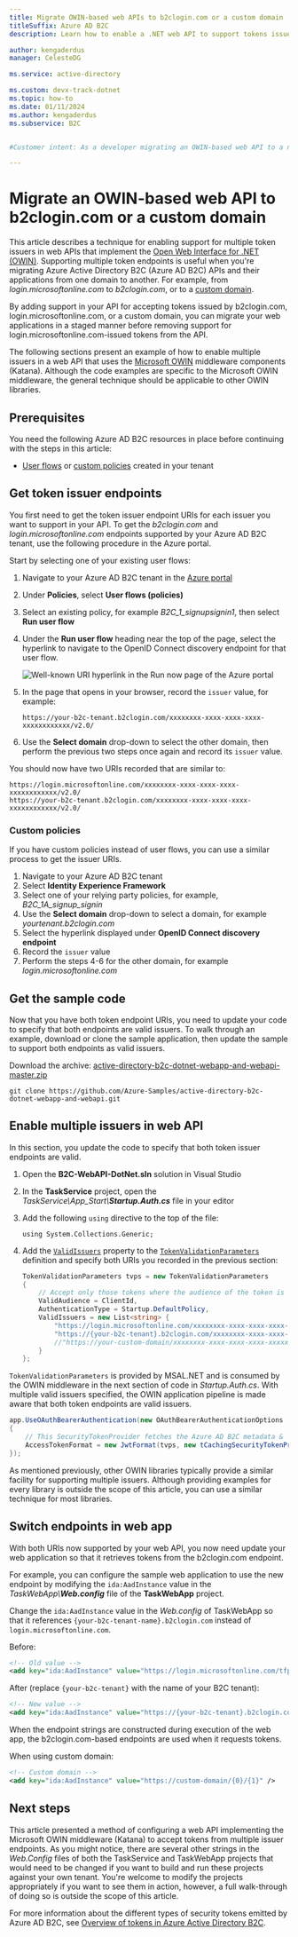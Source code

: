 ```yaml
---
title: Migrate OWIN-based web APIs to b2clogin.com or a custom domain
titleSuffix: Azure AD B2C
description: Learn how to enable a .NET web API to support tokens issued by multiple token issuers while you migrate your applications to b2clogin.com.

author: kengaderdus
manager: CelesteDG

ms.service: active-directory

ms.custom: devx-track-dotnet
ms.topic: how-to
ms.date: 01/11/2024
ms.author: kengaderdus
ms.subservice: B2C


#Customer intent: As a developer migrating an OWIN-based web API to a new domain, I want to enable support for multiple token issuers, so that I can migrate my web applications in a staged manner and remove support for the old token issuer from the API.

---
```


# Migrate an OWIN-based web API to b2clogin.com or a custom domain

This article describes a technique for enabling support for multiple token issuers in web APIs that implement the [Open Web Interface for .NET (OWIN)](http://owin.org/). Supporting multiple token endpoints is useful when you're migrating Azure Active Directory B2C (Azure AD B2C) APIs and their applications from one domain to another. For example, from *login.microsoftonline.com* to *b2clogin.com*, or to a [custom domain](custom-domain.md).

By adding support in your API for accepting tokens issued by b2clogin.com, login.microsoftonline.com, or a custom domain, you can migrate your web applications in a staged manner before removing support for login.microsoftonline.com-issued tokens from the API.

The following sections present an example of how to enable multiple issuers in a web API that uses the [Microsoft OWIN][katana] middleware components (Katana). Although the code examples are specific to the Microsoft OWIN middleware, the general technique should be applicable to other OWIN libraries.

## Prerequisites

You need the following Azure AD B2C resources in place before continuing with the steps in this article:

* [User flows](tutorial-create-user-flows.md?pivots=b2c-user-flow) or [custom policies](tutorial-create-user-flows.md?pivots=b2c-custom-policy) created in your tenant

## Get token issuer endpoints

You first need to get the token issuer endpoint URIs for each issuer you want to support in your API. To get the *b2clogin.com* and *login.microsoftonline.com* endpoints supported by your Azure AD B2C tenant, use the following procedure in the Azure portal.

Start by selecting one of your existing user flows:

1. Navigate to your Azure AD B2C tenant in the [Azure portal](https://portal.azure.com)
1. Under **Policies**, select **User flows (policies)**
1. Select an existing policy, for example *B2C_1_signupsignin1*, then select **Run user flow**
1. Under the **Run user flow** heading near the top of the page, select the hyperlink to navigate to the OpenID Connect discovery endpoint for that user flow.

    ![Well-known URI hyperlink in the Run now page of the Azure portal](media/multi-token-endpoints/portal-01-policy-link.png)

1. In the page that opens in your browser, record the `issuer` value, for example:

    `https://your-b2c-tenant.b2clogin.com/xxxxxxxx-xxxx-xxxx-xxxx-xxxxxxxxxxxx/v2.0/`

1. Use the **Select domain** drop-down to select the other domain, then perform the previous two steps once again and record its `issuer` value.

You should now have two URIs recorded that are similar to:

```
https://login.microsoftonline.com/xxxxxxxx-xxxx-xxxx-xxxx-xxxxxxxxxxxx/v2.0/
https://your-b2c-tenant.b2clogin.com/xxxxxxxx-xxxx-xxxx-xxxx-xxxxxxxxxxxx/v2.0/
```

### Custom policies

If you have custom policies instead of user flows, you can use a similar process to get the issuer URIs.

1. Navigate to your Azure AD B2C tenant
1. Select **Identity Experience Framework**
1. Select one of your relying party policies, for example, *B2C_1A_signup_signin*
1. Use the **Select domain** drop-down to select a domain, for example *yourtenant.b2clogin.com*
1. Select the hyperlink displayed under **OpenID Connect discovery endpoint**
1. Record the `issuer` value
1. Perform the steps 4-6 for the other domain, for example *login.microsoftonline.com*

## Get the sample code

Now that you have both token endpoint URIs, you need to update your code to specify that both endpoints are valid issuers. To walk through an example, download or clone the sample application, then update the sample to support both endpoints as valid issuers.

Download the archive: [active-directory-b2c-dotnet-webapp-and-webapi-master.zip][sample-archive]

```
git clone https://github.com/Azure-Samples/active-directory-b2c-dotnet-webapp-and-webapi.git
```

## Enable multiple issuers in web API

In this section, you update the code to specify that both token issuer endpoints are valid.

1. Open the **B2C-WebAPI-DotNet.sln** solution in Visual Studio
1. In the **TaskService** project, open the *TaskService\\App_Start\\**Startup.Auth.cs*** file in your editor
1. Add the following `using` directive to the top of the file:

    `using System.Collections.Generic;`
1. Add the [`ValidIssuers`][validissuers] property to the [`TokenValidationParameters`][tokenvalidationparameters] definition and specify both URIs you recorded in the previous section:

    ```csharp
    TokenValidationParameters tvps = new TokenValidationParameters
    {
        // Accept only those tokens where the audience of the token is equal to the client ID of this app
        ValidAudience = ClientId,
        AuthenticationType = Startup.DefaultPolicy,
        ValidIssuers = new List<string> {
            "https://login.microsoftonline.com/xxxxxxxx-xxxx-xxxx-xxxx-xxxxxxxxxxxx/v2.0/",
            "https://{your-b2c-tenant}.b2clogin.com/xxxxxxxx-xxxx-xxxx-xxxx-xxxxxxxxxxxx/v2.0/"//,
            //"https://your-custom-domain/xxxxxxxx-xxxx-xxxx-xxxx-xxxxxxxxxxxx/v2.0/"
        }
    };
    ```

`TokenValidationParameters` is provided by MSAL.NET and is consumed by the OWIN middleware in the next section of code in *Startup.Auth.cs*. With multiple valid issuers specified, the OWIN application pipeline is made aware that both token endpoints are valid issuers.

```csharp
app.UseOAuthBearerAuthentication(new OAuthBearerAuthenticationOptions
{
    // This SecurityTokenProvider fetches the Azure AD B2C metadata &  from the OpenID Connect metadata endpoint
    AccessTokenFormat = new JwtFormat(tvps, new tCachingSecurityTokenProvider(String.Format(AadInstance, ultPolicy)))
});
```

As mentioned previously, other OWIN libraries typically provide a similar facility for supporting multiple issuers. Although providing examples for every library is outside the scope of this article, you can use a similar technique for most libraries.

## Switch endpoints in web app

With both URIs now supported by your web API, you now need update your web application so that it retrieves tokens from the b2clogin.com endpoint.

For example, you can configure the sample web application to use the new endpoint by modifying the `ida:AadInstance` value in the *TaskWebApp\\**Web.config*** file of the **TaskWebApp** project.

Change the `ida:AadInstance` value in the *Web.config* of TaskWebApp so that it references `{your-b2c-tenant-name}.b2clogin.com` instead of `login.microsoftonline.com`.

Before:

```xml
<!-- Old value -->
<add key="ida:AadInstance" value="https://login.microsoftonline.com/tfp/{0}/{1}" />
```

After (replace `{your-b2c-tenant}` with the name of your B2C tenant):

```xml
<!-- New value -->
<add key="ida:AadInstance" value="https://{your-b2c-tenant}.b2clogin.com/tfp/{0}/{1}" />
```

When the endpoint strings are constructed during execution of the web app, the b2clogin.com-based endpoints are used when it requests tokens.

When using custom domain:

```xml
<!-- Custom domain -->
<add key="ida:AadInstance" value="https://custom-domain/{0}/{1}" />
```

## Next steps

This article presented a method of configuring a web API implementing the Microsoft OWIN middleware (Katana) to accept tokens from multiple issuer endpoints. As you might notice, there are several other strings in the *Web.Config* files of both the TaskService and TaskWebApp projects that would need to be changed if you want to build and run these projects against your own tenant. You're welcome to modify the projects appropriately if you want to see them in action, however, a full walk-through of doing so is outside the scope of this article.

For more information about the different types of security tokens emitted by Azure AD B2C, see [Overview of tokens in Azure Active Directory B2C](tokens-overview.md).

<!-- LINKS - External -->
[sample-archive]: https://github.com/Azure-Samples/active-directory-b2c-dotnet-webapp-and-webapi/archive/master.zip
[sample-repo]: https://github.com/Azure-Samples/active-directory-b2c-dotnet-webapp-and-webapi

<!-- LINKS - Internal -->
[katana]: /aspnet/aspnet/overview/owin-and-katana/
[validissuers]: /dotnet/api/microsoft.identitymodel.tokens.tokenvalidationparameters.validissuers
[tokenvalidationparameters]: /dotnet/api/microsoft.identitymodel.tokens.tokenvalidationparameters
